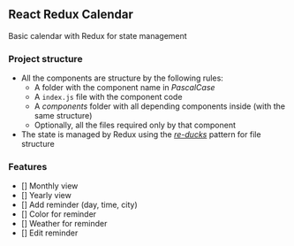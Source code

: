 React Redux Calendar
--
Basic calendar with Redux for state management

### Project structure
- All the components are structure by the following rules:
  - A folder with the component name in *PascalCase*
  - A `index.js` file with the component code
  - A *components* folder with all depending components inside (with the same structure)
  - Optionally, all the files required only by that component
- The state is managed by Redux using the [*re-ducks*](https://github.com/something/re-ducks) pattern for file structure
  
### Features
 - [] Monthly view
 - [] Yearly view
 - [] Add reminder (day, time, city)
 - [] Color for reminder
 - [] Weather for reminder
 - [] Edit reminder

